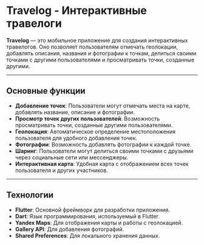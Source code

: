 # Travelog - Интерактивные травелоги

**Travelog** — это мобильное приложение для создания интерактивных травелогов. Оно позволяет пользователям отмечать геолокации, добавлять описания, названия и фотографии к точкам, делиться своими точками с другими пользователями и просматривать точки, созданные другими.

---

## Основные функции

- **Добавление точек**: Пользователи могут отмечать места на карте, добавлять название, описание и фотографии.
- **Просмотр точек других пользователей**: Возможность просматривать точки, созданные другими пользователями.
- **Геолокация**: Автоматическое определение местоположения пользователя для удобного добавления точек.
- **Фотографии**: Возможность добавлять фотографии к каждой точке.
- **Шаринг**: Пользователи могут делиться своими точками с друзьями через социальные сети или мессенджеры.
- **Интерактивная карта**: Удобная карта с отображением всех точек пользователя и других участников.

---

## Технологии

- **Flutter**: Основной фреймворк для разработки приложения.
- **Dart**: Язык программирования, используемый в Flutter.
- **Yandex Maps**: Для отображения карты и работы с геолокацией.
- **Gallery API**: Для добавления фотографий.
- **Shared Preferences**: Для локального хранения данных.

